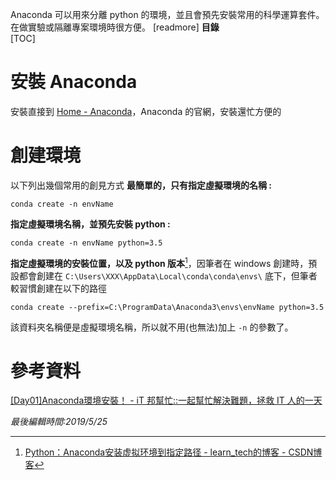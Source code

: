 Anaconda 可以用來分離 python 的環境，並且會預先安裝常用的科學運算套件。在做實驗或隔離專案環境時很方便。
[readmore]
**目錄**  
[TOC]
# 安裝 Anaconda
安裝直接到 [Home - Anaconda](https://www.anaconda.com/)，Anaconda 的官網，安裝還忙方便的
# 創建環境
以下列出幾個常用的創見方式
**最簡單的，只有指定虛擬環境的名稱 :**
```shell
conda create -n envName
```

**指定虛擬環境名稱，並預先安裝 python :**
```shell
conda create -n envName python=3.5
```

**指定虛擬環境的安裝位置，以及 python 版本**[^1]，因筆者在 windows 創建時，預設都會創建在 `C:\Users\XXX\AppData\Local\conda\conda\envs\` 底下，但筆者較習慣創建在以下的路徑
```shell
conda create --prefix=C:\ProgramData\Anaconda3\envs\envName python=3.5
```
該資料夾名稱便是虛擬環境名稱，所以就不用(也無法)加上 `-n` 的參數了。
# 參考資料
[[Day01]Anaconda環境安裝！ - iT 邦幫忙::一起幫忙解決難題，拯救 IT 人的一天]([https://ithelp.ithome.com.tw/articles/10192460](https://ithelp.ithome.com.tw/articles/10192460))


[^1]: [Python：Anaconda安装虚拟环境到指定路径 - learn_tech的博客 - CSDN博客]([https://blog.csdn.net/learn_tech/article/details/80748450](https://blog.csdn.net/learn_tech/article/details/80748450))

*最後編輯時間:2019/5/25*

<!--tags:
-->
<!--stackedit_data:
eyJoaXN0b3J5IjpbLTE5Nzg1MjAxMjMsMTUxMDY2ODU5MiwxNz
AxNTY4MzUzLC0xODY2NDU2MTIxLC04MzQxMjQ4NDFdfQ==
-->